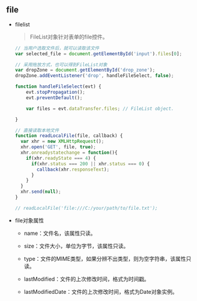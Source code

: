 ## file

* filelist

  > FileList对象针对表单的file控件。

  ```js
  // 当用户选取文件后，就可以读取该文件
  var selected_file = document.getElementById('input').files[0];

  // 采用拖放方式，也可以得到FileList对象
  var dropZone = document.getElementById('drop_zone');
  dropZone.addEventListener('drop', handleFileSelect, false);

  function handleFileSelect(evt) {
      evt.stopPropagation();
      evt.preventDefault();

      var files = evt.dataTransfer.files; // FileList object.

  }

  // 直接读取本地文件
  function readLocalFile(file, callback) {
    var xhr = new XMLHttpRequest();
    xhr.open('GET', file, true);
    xhr.onreadystatechange = function(){
      if(xhr.readyState === 4) {
        if(xhr.status === 200 || xhr.status === 0) {
          callback(xhr.responseText);
        }
      }
    }
    xhr.send(null);
  }

  // readLocalFile('file:///C:/your/path/to/file.txt');
  ```

* file对象属性

   - name：文件名，该属性只读。

   - size：文件大小，单位为字节，该属性只读。

   - type：文件的MIME类型，如果分辨不出类型，则为空字符串，该属性只读。

   - lastModified：文件的上次修改时间，格式为时间戳。

   - lastModifiedDate：文件的上次修改时间，格式为Date对象实例。
